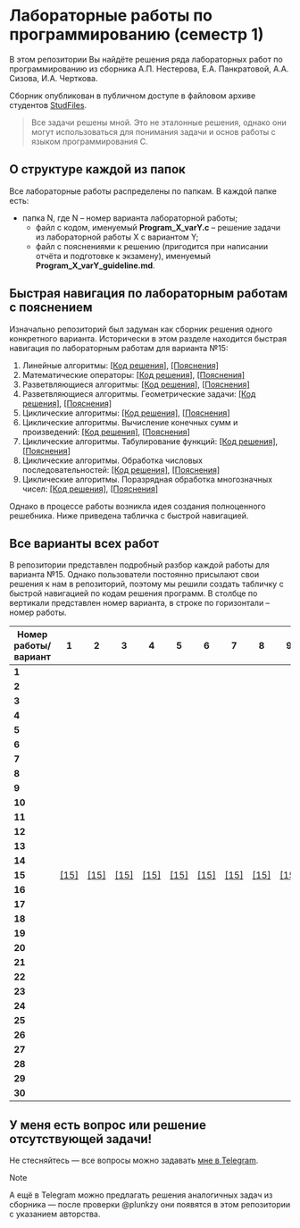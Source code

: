 # Лабораторные работы по программированию (семестр 1)
В этом репозитории Вы найдёте решения ряда лабораторных работ по программированию из сборника А.П. Нестерова, Е.А. Панкратовой, А.А. Сизова, И.А. Черткова.

Сборник опубликован в публичном доступе в файловом архиве студентов [StudFiles](https://studfile.net/preview/2715555).

> Все задачи решены мной. Это не эталонные решения, однако они могут использоваться для понимания задачи и основ работы с языком программирования C.

## О структуре каждой из папок

Все лабораторные работы распределены по папкам. В каждой папке есть:
- папка N, где N – номер варианта лабораторной работы;
  - файл с кодом, именуемый **Program_X_varY.c** – решение задачи из лабораторной работы X с вариантом Y;
  - файл с пояснениями к решению (пригодится при написании отчёта и подготовке к экзамену), именуемый **Program_X_varY_guideline.md**.

## Быстрая навигация по лабораторным работам с пояснением

Изначально репозиторий был задуман как сборник решения одного конкретного варианта. Исторически в этом разделе находится быстрая навигация по лабораторным работам для варианта №15:
1. Линейные алгоритмы: [[Код решения]](1.%20Линейные%20алгоритмы/15/Program_1_var15.c), [[Пояснения]](1.%20Линейные%20алгоритмы/15/Program_1_var15_guideline.md)
2. Математические операторы: [[Код решения]](2.%20Математические%20операторы/15/Program_2_var15.c), [[Пояснения]](2.%20Математические%20операторы/15/Program_2_var15_guideline.md)
3. Разветвляющиеся алгоритмы: [[Код решения]](3.%20Разветвляющиеся%20алгоритмы/15/Program_3_var15.c), [[Пояснения]](3.%20Разветвляющиеся%20алгоритмы/15/Program_3_var15_guideline.md)
4. Разветвляющиеся алгоритмы. Геометрические задачи: [[Код решения]](4.%20Разветвляющиеся%20алгоритмы.%20Геометрические%20задачи/15/Program_4_var15.c), [[Пояснения]](4.%20Разветвляющиеся%20алгоритмы.%20Геометрические%20задачи/15/Program_4_var15_guideline.md)
5. Циклические алгоритмы: [[Код решения]](5.%20Циклические%20алгоритмы/15/Program_5_var15.c), [[Пояснения]](5.%20Циклические%20алгоритмы/15/Program_5_var15_guideline.md)
6. Циклические алгоритмы. Вычисление конечных сумм и произведений: [[Код решения]](6.%20Циклические%20алгоритмы.%20Вычисление%20конечных%20сумм%20и%20произведений/15/Program_6_var15.c), [[Пояснения]](6.%20Циклические%20алгоритмы.%20Вычисление%20конечных%20сумм%20и%20произведений/15/Program_6_var15_guideline.md)
7. Циклические алгоритмы. Табулирование функций: [[Код решения]](7.%20Циклические%20алгоритмы.%20Табулирование%20функций/15/Program_7_var15.c), [[Пояснения]](7.%20Циклические%20алгоритмы.%20Табулирование%20функций/15/Program_7_var15_guideline.md)
8. Циклические алгоритмы. Обработка числовых последовательностей: [[Код решения]](8.%20Циклические%20алгоритмы.%20Обработка%20числовых%20последовательностей/15/Program_8_var15.c), [[Пояснения]](8.%20Циклические%20алгоритмы.%20Обработка%20числовых%20последовательностей/15/Program_8_var15_guideline.md)
9. Циклические алгоритмы. Поразрядная обработка многозначных чисел: [[Код решения]](9.%20Циклические%20алгоритмы.%20Поразрядная%20обработка%20многозначных%20чисел/15/Program_9_var15.c), [[Пояснения]](9.%20Циклические%20алгоритмы.%20Поразрядная%20обработка%20многозначных%20чисел/15/Program_9_var15_guideline.md)

Однако в процессе работы возникла идея создания полноценного решебника. Ниже приведена табличка с быстрой навигацией.

## Все варианты всех работ

В репозитории представлен подробный разбор каждой работы для варианта №15. Однако пользователи постоянно присылают свои решения к нам в репозиторий, поэтому мы решили создать табличку с быстрой навигацией по кодам решения программ.
В столбце по вертикали представлен номер варианта, в строке по горизонтали – номер работы.

| Номер работы/вариант | 1                                     | 2                                       | 3                                           | 4                                                                      | 5                                       | 6                                                                                          | 7                                                                  | 8                                                                                     | 9                                                                                         | 10 | 11 | 12 | 13 | 14 | 15 | 16 | 17 | 18 | 19 | 20 | 21 | 22 | 23 | 24 | 25 | 26 | 27 | 28 | 29 | 30 | 31 | 32 | 33 | 34 |
|----------------------|---------------------------------------|-----------------------------------------|---------------------------------------------|------------------------------------------------------------------------|-----------------------------------------|--------------------------------------------------------------------------------------------|--------------------------------------------------------------------|---------------------------------------------------------------------------------------|-------------------------------------------------------------------------------------------|----|----|----|----|----|----|----|----|----|----|----|----|----|----|----|----|----|----|----|----|----|----|----|----|----|
| **1**                |                                       |                                         |                                             |                                                                        |                                         |                                                                                            |                                                                    |                                                                                       |                                                                                           |    |    |    |    |    |    |    |    |    |    |    |    |    |    |    |    |    |    |    |    |    |    |    |    |    |
| **2**                |                                       |                                         |                                             |                                                                        |                                         |                                                                                            |                                                                    |                                                                                       |                                                                                           |    |    |    |    |    |    |    |    |    |    |    |    |    |    |    |    |    |    |    |    |    |    |    |    |    |
| **3**                |                                       |                                         |                                             |                                                                        |                                         |                                                                                            |                                                                    |                                                                                       |                                                                                           |    |    |    |    |    |    |    |    |    |    |    |    |    |    |    |    |    |    |    |    |    |    |    |    |    |
| **4**                |                                       |                                         |                                             |                                                                        |                                         |                                                                                            |                                                                    |                                                                                       |                                                                                           |    |    |    |    |    |    |    |    |    |    |    |    |    |    |    |    |    |    |    |    |    |    |    |    |    |
| **5**                |                                       |                                         |                                             |                                                                        |                                         |                                                                                            |                                                                    |                                                                                       |                                                                                           |    |    |    |    |    |    |    |    |    |    |    |    |    |    |    |    |    |    |    |    |    |    |    |    |    |
| **6**                |                                       |                                         |                                             |                                                                        |                                         |                                                                                            |                                                                    |                                                                                       |                                                                                           |    |    |    |    |    |    |    |    |    |    |    |    |    |    |    |    |    |    |    |    |    |    |    |    |    |
| **7**                |                                       |                                         |                                             |                                                                        |                                         |                                                                                            |                                                                    |                                                                                       |                                                                                           |    |    |    |    |    |    |    |    |    |    |    |    |    |    |    |    |    |    |    |    |    |    |    |    |    |
| **8**                |                                       |                                         |                                             |                                                                        |                                         |                                                                                            |                                                                    |                                                                                       |                                                                                           |    |    |    |    |    |    |    |    |    |    |    |    |    |    |    |    |    |    |    |    |    |    |    |    |    |
| **9**                |                                       |                                         |                                             |                                                                        |                                         |                                                                                            |                                                                    |                                                                                       |                                                                                           |    |    |    |    |    |    |    |    |    |    |    |    |    |    |    |    |    |    |    |    |    |    |    |    |    |
| **10**               |                                       |                                         |                                             |                                                                        |                                         |                                                                                            |                                                                    |                                                                                       |                                                                                           |    |    |    |    |    |    |    |    |    |    |    |    |    |    |    |    |    |    |    |    |    |    |    |    |    |
| **11**               |                                       |                                         |                                             |                                                                        |                                         |                                                                                            |                                                                    |                                                                                       |                                                                                           |    |    |    |    |    |    |    |    |    |    |    |    |    |    |    |    |    |    |    |    |    |    |    |    |    |
| **12**               |                                       |                                         |                                             |                                                                        |                                         |                                                                                            |                                                                    |                                                                                       |                                                                                           |    |    |    |    |    |    |    |    |    |    |    |    |    |    |    |    |    |    |    |    |    |    |    |    |    |
| **13**               |                                       |                                         |                                             |                                                                        |                                         |                                                                                            |                                                                    |                                                                                       |                                                                                           |    |    |    |    |    |    |    |    |    |    |    |    |    |    |    |    |    |    |    |    |    |    |    |    |    |
| **14**               |                                       |                                         |                                             |                                                                        |                                         |                                                                                            |                                                                    |                                                                                       |                                                                                           |    |    |    |    |    |    |    |    |    |    |    |    |    |    |    |    |    |    |    |    |    |    |    |    |    |
| **15**               | [[15]](1.%20Линейные%20алгоритмы/15/) | [[15]](2.%20Математические%20операторы) | [[15]](3.%20Разветвляющиеся%20алгоритмы/15) | [[15]](4.%20Разветвляющиеся%20алгоритмы.%20Геометрические%20задачи/15) | [[15]](5.%20Циклические%20алгоритмы/15) | [[15]](6.%20Циклические%20алгоритмы.%20Вычисление%20конечных%20сумм%20и%20произведений/15) | [[15]](7.%20Циклические%20алгоритмы.%20Табулирование%20функций/15) | [[15]](8.%20Циклические%20алгоритмы.%20Обработка%20числовых%20последовательностей/15) | [[15]](9.%20Циклические%20алгоритмы.%20Поразрядная%20обработка%20многозначных%20чисел/15) |    |    |    |    |    |    |    |    |    |    |    |    |    |    |    |    |    |    |    |    |    |    |    |    |    |
| **16**               |                                       |                                         |                                             |                                                                        |                                         |                                                                                            |                                                                    |                                                                                       |                                                                                           |    |    |    |    |    |    |    |    |    |    |    |    |    |    |    |    |    |    |    |    |    |    |    |    |    |
| **17**               |                                       |                                         |                                             |                                                                        |                                         |                                                                                            |                                                                    |                                                                                       |                                                                                           |    |    |    |    |    |    |    |    |    |    |    |    |    |    |    |    |    |    |    |    |    |    |    |    |    |
| **18**               |                                       |                                         |                                             |                                                                        |                                         |                                                                                            |                                                                    |                                                                                       |                                                                                           |    |    |    |    |    |    |    |    |    |    |    |    |    |    |    |    |    |    |    |    |    |    |    |    |    |
| **19**               |                                       |                                         |                                             |                                                                        |                                         |                                                                                            |                                                                    |                                                                                       |                                                                                           |    |    |    |    |    |    |    |    |    |    |    |    |    |    |    |    |    |    |    |    |    |    |    |    |    |
| **20**               |                                       |                                         |                                             |                                                                        |                                         |                                                                                            |                                                                    |                                                                                       |                                                                                           |    |    |    |    |    |    |    |    |    |    |    |    |    |    |    |    |    |    |    |    |    |    |    |    |    |
| **21**               |                                       |                                         |                                             |                                                                        |                                         |                                                                                            |                                                                    |                                                                                       |                                                                                           |    |    |    |    |    |    |    |    |    |    |    |    |    |    |    |    |    |    |    |    |    |    |    |    |    |
| **22**               |                                       |                                         |                                             |                                                                        |                                         |                                                                                            |                                                                    |                                                                                       |                                                                                           |    |    |    |    |    |    |    |    |    |    |    |    |    |    |    |    |    |    |    |    |    |    |    |    |    |
| **23**               |                                       |                                         |                                             |                                                                        |                                         |                                                                                            |                                                                    |                                                                                       |                                                                                           |    |    |    |    |    |    |    |    |    |    |    |    |    |    |    |    |    |    |    |    |    |    |    |    |    |
| **24**               |                                       |                                         |                                             |                                                                        |                                         |                                                                                            |                                                                    |                                                                                       |                                                                                           |    |    |    |    |    |    |    |    |    |    |    |    |    |    |    |    |    |    |    |    |    |    |    |    |    |
| **25**               |                                       |                                         |                                             |                                                                        |                                         |                                                                                            |                                                                    |                                                                                       |                                                                                           |    |    |    |    |    |    |    |    |    |    |    |    |    |    |    |    |    |    |    |    |    |    |    |    |    |
| **26**               |                                       |                                         |                                             |                                                                        |                                         |                                                                                            |                                                                    |                                                                                       |                                                                                           |    |    |    |    |    |    |    |    |    |    |    |    |    |    |    |    |    |    |    |    |    |    |    |    |    |
| **27**               |                                       |                                         |                                             |                                                                        |                                         |                                                                                            |                                                                    |                                                                                       |                                                                                           |    |    |    |    |    |    |    |    |    |    |    |    |    |    |    |    |    |    |    |    |    |    |    |    |    |
| **28**               |                                       |                                         |                                             |                                                                        |                                         |                                                                                            |                                                                    |                                                                                       |                                                                                           |    |    |    |    |    |    |    |    |    |    |    |    |    |    |    |    |    |    |    |    |    |    |    |    |    |
| **29**               |                                       |                                         |                                             |                                                                        |                                         |                                                                                            |                                                                    |                                                                                       |                                                                                           |    |    |    |    |    |    |    |    |    |    |    |    |    |    |    |    |    |    |    |    |    |    |    |    |    |
| **30**               |                                       |                                         |                                             |                                                                        |                                         |                                                                                            |                                                                    |                                                                                       |                                                                                           |    |    |    |    |    |    |    |    |    |    |    |    |    |    |    |    |    |    |    |    |    |    |    |    |    |

## У меня есть вопрос или решение отсутствующей задачи!

Не стесняйтесь — все вопросы можно задавать [мне в Telegram](https://t.me/plunkzy).

> [!NOTE]
> А ещё в Telegram можно предлагать решения аналогичных задач из сборника — после проверки @plunkzy они появятся в этом репозитории с указанием авторства.
